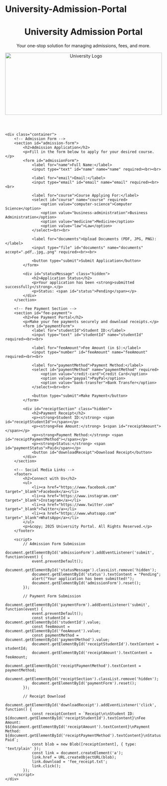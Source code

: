 # University-Admission-Portal
<!DOCTYPE html>
<html lang="en">
<head>
    <meta charset="UTF-8">
    <meta name="viewport" content="width=device-width, initial-scale=1.0">
    <title>University Portal</title>
    <link rel="stylesheet" href="style.css">
</head>
<body>
    <header>
        <h1>University Admission Portal</h1>
        <p>Your one-stop solution for managing admissions, fees, and more.</p>
        <img src="images/university.jpg" alt="University Logo" style="width:100%; max-height:200px; object-fit:cover;">
    </header>

    <div class="container">
        <!-- Admission Form -->
        <section id="admission-form">
            <h2>Admission Application</h2>
            <p>Fill in the form below to apply for your desired course.</p>
            <form id="admissionForm">
                <label for="name">Full Name:</label>
                <input type="text" id="name" name="name" required><br><br>

                <label for="email">Email:</label>
                <input type="email" id="email" name="email" required><br><br>

                <label for="course">Course Applying For:</label>
                <select id="course" name="course" required>
                    <option value="computer-science">Computer Science</option>
                    <option value="business-administration">Business Administration</option>
                    <option value="medicine">Medicine</option>
                    <option value="law">Law</option>
                </select><br><br>

                <label for="documents">Upload Documents (PDF, JPG, PNG):</label>
                <input type="file" id="documents" name="documents" accept=".pdf,.jpg,.png" required><br><br>

                <button type="submit">Submit Application</button>
            </form>

            <div id="statusMessage" class="hidden">
                <h2>Application Status</h2>
                <p>Your application has been <strong>submitted successfully</strong>.</p>
                <p>Status: <span id="status">Pending</span></p>
            </div>
        </section>

        <!-- Fee Payment Section -->
        <section id="fee-payment">
            <h2>Fee Payment Portal</h2>
            <p>Make your fee payments securely and download receipts.</p>
            <form id="paymentForm">
                <label for="studentId">Student ID:</label>
                <input type="text" id="studentId" name="studentId" required><br><br>

                <label for="feeAmount">Fee Amount (in $):</label>
                <input type="number" id="feeAmount" name="feeAmount" required><br><br>

                <label for="paymentMethod">Payment Method:</label>
                <select id="paymentMethod" name="paymentMethod" required>
                    <option value="credit-card">Credit Card</option>
                    <option value="paypal">PayPal</option>
                    <option value="bank-transfer">Bank Transfer</option>
                </select><br><br>

                <button type="submit">Make Payment</button>
            </form>

            <div id="receiptSection" class="hidden">
                <h2>Payment Receipt</h2>
                <p><strong>Student ID:</strong> <span id="receiptStudentId"></span></p>
                <p><strong>Fee Amount:</strong> $<span id="receiptAmount"></span></p>
                <p><strong>Payment Method:</strong> <span id="receiptPaymentMethod"></span></p>
                <p><strong>Status:</strong> <span id="paymentStatus">Paid</span></p>
                <button id="downloadReceipt">Download Receipt</button>
            </div>
        </section>

        <!-- Social Media Links -->
        <footer>
            <h2>Connect with Us</h2>
            <ul>
                <li><a href="https://www.facebook.com" target="_blank">Facebook</a></li>
                <li><a href="https://www.instagram.com" target="_blank">Instagram</a></li>
                <li><a href="https://www.twitter.com" target="_blank">Twitter</a></li>
                <li><a href="https://www.whatsapp.com" target="_blank">WhatsApp</a></li>
            </ul>
            <p>&copy; 2025 University Portal. All Rights Reserved.</p>
        </footer>

        <script>
            // Admission Form Submission
            document.getElementById('admissionForm').addEventListener('submit', function(event) {
                event.preventDefault();
                document.getElementById('statusMessage').classList.remove('hidden');
                document.getElementById('status').textContent = "Pending";
                alert("Your application has been submitted!");
                document.getElementById('admissionForm').reset();
            });

            // Payment Form Submission
            document.getElementById('paymentForm').addEventListener('submit', function(event) {
                event.preventDefault();
                const studentId = document.getElementById('studentId').value;
                const feeAmount = document.getElementById('feeAmount').value;
                const paymentMethod = document.getElementById('paymentMethod').value;
                document.getElementById('receiptStudentId').textContent = studentId;
                document.getElementById('receiptAmount').textContent = feeAmount;
                document.getElementById('receiptPaymentMethod').textContent = paymentMethod;
                document.getElementById('receiptSection').classList.remove('hidden');
                document.getElementById('paymentForm').reset();
            });

            // Receipt Download
            document.getElementById('downloadReceipt').addEventListener('click', function() {
                const receiptContent = `Receipt\n\nStudent ID: ${document.getElementById('receiptStudentId').textContent}\nFee Amount: $${document.getElementById('receiptAmount').textContent}\nPayment Method: ${document.getElementById('receiptPaymentMethod').textContent}\nStatus: Paid`;
                const blob = new Blob([receiptContent], { type: 'text/plain' });
                const link = document.createElement('a');
                link.href = URL.createObjectURL(blob);
                link.download = 'fee_receipt.txt';
                link.click();
            });
        </script>
    </div>
</body>
</html>
